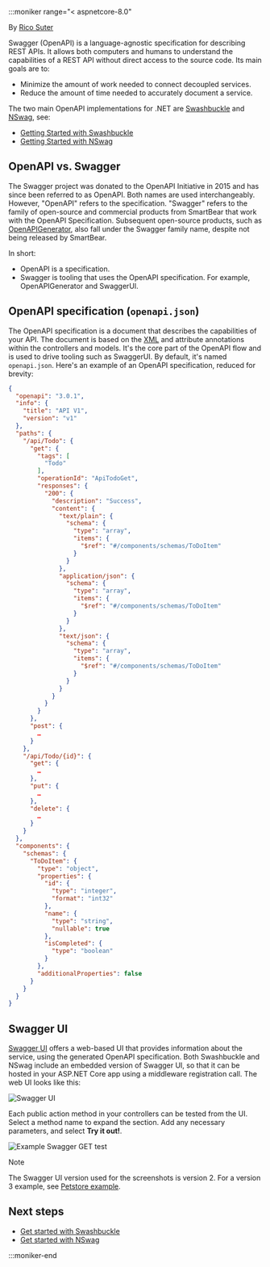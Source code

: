 :::moniker range="< aspnetcore-8.0"

By [Rico Suter](https://blog.rsuter.com/)

Swagger (OpenAPI) is a language-agnostic specification for describing REST APIs. It allows both computers and humans to understand the capabilities of a REST API without direct access to the source code. Its main goals are to:

* Minimize the amount of work needed to connect decoupled services.
* Reduce the amount of time needed to accurately document a service.

The two main OpenAPI implementations for .NET are [Swashbuckle](https://github.com/domaindrivendev/Swashbuckle.AspNetCore) and [NSwag](https://github.com/RicoSuter/NSwag), see:

* [Getting Started with Swashbuckle](xref:tutorials/get-started-with-swashbuckle)
* [Getting Started with NSwag](xref:tutorials/get-started-with-nswag)

## OpenAPI vs. Swagger

The Swagger project was donated to the OpenAPI Initiative in 2015 and has since been referred to as OpenAPI. Both names are used interchangeably. However, "OpenAPI" refers to the specification. "Swagger" refers to the family of open-source and commercial products from SmartBear that work with the OpenAPI Specification. Subsequent open-source products, such as [OpenAPIGenerator](https://github.com/OpenAPITools/openapi-generator), also fall under the Swagger family name, despite not being released by SmartBear.

In short:

* OpenAPI is a specification.
* Swagger is tooling that uses the OpenAPI specification. For example, OpenAPIGenerator and SwaggerUI.

## OpenAPI specification (`openapi.json`)

The OpenAPI specification is a document that describes the capabilities of your API. The document is based on the [XML](xref:tutorials/get-started-with-swashbuckle#xml-comments) and attribute annotations within the controllers and models. It's the core part of the OpenAPI flow and is used to drive tooling such as SwaggerUI. By default, it's named `openapi.json`. Here's an example of an OpenAPI specification, reduced for brevity:

```json
{
  "openapi": "3.0.1",
  "info": {
    "title": "API V1",
    "version": "v1"
  },
  "paths": {
    "/api/Todo": {
      "get": {
        "tags": [
          "Todo"
        ],
        "operationId": "ApiTodoGet",
        "responses": {
          "200": {
            "description": "Success",
            "content": {
              "text/plain": {
                "schema": {
                  "type": "array",
                  "items": {
                    "$ref": "#/components/schemas/ToDoItem"
                  }
                }
              },
              "application/json": {
                "schema": {
                  "type": "array",
                  "items": {
                    "$ref": "#/components/schemas/ToDoItem"
                  }
                }
              },
              "text/json": {
                "schema": {
                  "type": "array",
                  "items": {
                    "$ref": "#/components/schemas/ToDoItem"
                  }
                }
              }
            }
          }
        }
      },
      "post": {
        …
      }
    },
    "/api/Todo/{id}": {
      "get": {
        …
      },
      "put": {
        …
      },
      "delete": {
        …
      }
    }
  },
  "components": {
    "schemas": {
      "ToDoItem": {
        "type": "object",
        "properties": {
          "id": {
            "type": "integer",
            "format": "int32"
          },
          "name": {
            "type": "string",
            "nullable": true
          },
          "isCompleted": {
            "type": "boolean"
          }
        },
        "additionalProperties": false
      }
    }
  }
}
```

## Swagger UI

[Swagger UI](https://swagger.io/swagger-ui/) offers a web-based UI that provides information about the service, using the generated OpenAPI specification. Both Swashbuckle and NSwag include an embedded version of Swagger UI, so that it can be hosted in your ASP.NET Core app using a middleware registration call. The web UI looks like this:

![Swagger UI](~/tutorials/web-api-help-pages-using-swagger/_static/swagger-ui.png)

Each public action method in your controllers can be tested from the UI. Select a method name to expand the section. Add any necessary parameters, and select **Try it out!**.

![Example Swagger GET test](~/tutorials/web-api-help-pages-using-swagger/_static/get-try-it-out.png)

> [!NOTE]
> The Swagger UI version used for the screenshots is version 2. For a version 3 example, see [Petstore example](https://petstore.swagger.io/).

## Next steps

* [Get started with Swashbuckle](xref:tutorials/get-started-with-swashbuckle)
* [Get started with NSwag](xref:tutorials/get-started-with-nswag)

:::moniker-end